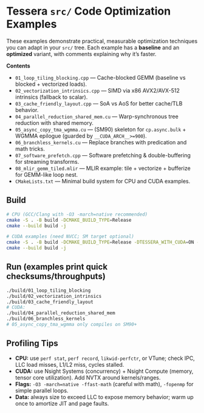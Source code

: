 
# Tessera `src/` Code Optimization Examples

These examples demonstrate practical, measurable optimization techniques you can adapt in your `src/` tree.
Each example has a **baseline** and an **optimized** variant, with comments explaining why it’s faster.

**Contents**
- `01_loop_tiling_blocking.cpp` — Cache-blocked GEMM (baseline vs blocked + vectorized loads).
- `02_vectorization_intrinsics.cpp` — SIMD via x86 AVX2/AVX-512 intrinsics (fallback to scalar).
- `03_cache_friendly_layout.cpp` — SoA vs AoS for better cache/TLB behavior.
- `04_parallel_reduction_shared_mem.cu` — Warp-synchronous tree reduction with shared memory.
- `05_async_copy_tma_wgmma.cu` — (SM90) skeleton for `cp.async.bulk` + WGMMA epilogue (guarded by `__CUDA_ARCH__>=900`).
- `06_branchless_kernels.cu` — Replace branches with predication and math tricks.
- `07_software_prefetch.cpp` — Software prefetching & double-buffering for streaming transforms.
- `08_mlir_gemm_tiled.mlir` — MLIR example: tile + vectorize + bufferize for GEMM-like loop nest.
- `CMakeLists.txt` — Minimal build system for CPU and CUDA examples.

## Build

```bash
# CPU (GCC/Clang with -O3 -march=native recommended)
cmake -S . -B build -DCMAKE_BUILD_TYPE=Release
cmake --build build -j

# CUDA examples (need NVCC; SM target optional)
cmake -S . -B build -DCMAKE_BUILD_TYPE=Release -DTESSERA_WITH_CUDA=ON -DCMAKE_CUDA_ARCHITECTURES=90
cmake --build build -j
```

## Run (examples print quick checksums/throughputs)

```bash
./build/01_loop_tiling_blocking
./build/02_vectorization_intrinsics
./build/03_cache_friendly_layout
# CUDA:
./build/04_parallel_reduction_shared_mem
./build/06_branchless_kernels
# 05_async_copy_tma_wgmma only compiles on SM90+
```

## Profiling Tips
- **CPU:** use `perf stat`, `perf record`, `likwid-perfctr`, or VTune; check IPC, LLC load misses, L1/L2 miss, cycles stalled.
- **CUDA:** use Nsight Systems (concurrency) + Nsight Compute (memory, tensor core utilization). Add NVTX around kernels/ranges.
- **Flags:** `-O3 -march=native -ffast-math` (careful with math), `-fopenmp` for simple parallel loops.
- **Data:** always size to exceed LLC to expose memory behavior; warm up once to amortize JIT and page faults.
